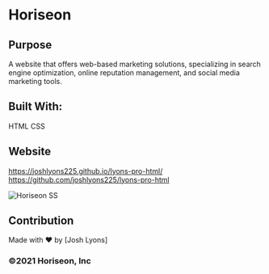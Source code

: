 # Horiseon

## Purpose
A website that offers web-based marketing solutions, specializing in search engine optimization, online reputation management, and social media marketing tools.

## Built With:
HTML
CSS

## Website
https://joshlyons225.github.io/lyons-pro-html/
https://github.com/joshlyons225/lyons-pro-html

![Horiseon SS](https://user-images.githubusercontent.com/95392565/146431907-ad279f6b-ba82-4894-ae50-5054b853bbd6.png)

## Contribution
Made with ❤️ by [Josh Lyons]

### ©️2021 Horiseon, Inc 
